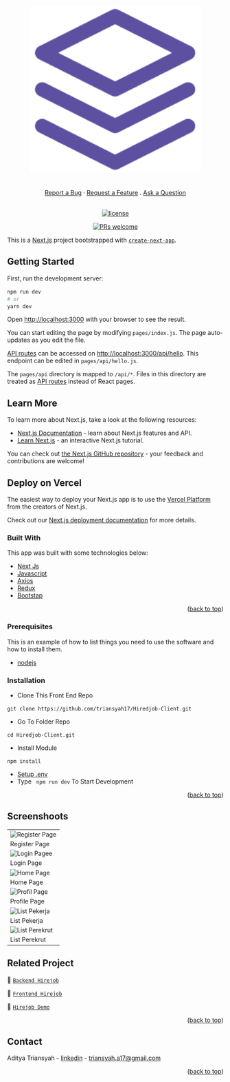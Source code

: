 <div id="top"></div>

<!-- PROJECT LOGO -->
<br />
<div align="center">
 <a href="https://github.com/triansyah17/Hiredjob-Client">
    <img src="./public/image/logo.png" alt="Logo" width="400px">
  </a>
 </div>
 <div align="center">
  <br />
  <br />
  <a href="https://github.com/dec0dOS/amazing-github-template/issues/new?assignees=&labels=bug&template=01_BUG_REPORT.md&title=bug%3A+">Report a Bug</a>
  ·
  <a href="https://github.com/dec0dOS/amazing-github-template/issues/new?assignees=&labels=enhancement&template=02_FEATURE_REQUEST.md&title=feat%3A+">Request a Feature</a>
  .
  <a href="https://github.com/dec0dOS/amazing-github-template/discussions">Ask a Question</a>
</div>

<div align="center">
<br />

[![license](https://img.shields.io/github/license/dec0dOS/amazing-github-template.svg?style=flat-square)](LICENSE)

[![PRs welcome](https://img.shields.io/badge/PRs-welcome-ff69b4.svg?style=flat-square)](https://github.com/triansyah17/)

</div>

<!-- ABOUT THE PROJECT -->

This is a [Next.js](https://nextjs.org/) project bootstrapped with [`create-next-app`](https://github.com/vercel/next.js/tree/canary/packages/create-next-app).

## Getting Started

First, run the development server:

```bash
npm run dev
# or
yarn dev
```

Open [http://localhost:3000](http://localhost:3000) with your browser to see the result.

You can start editing the page by modifying `pages/index.js`. The page auto-updates as you edit the file.

[API routes](https://nextjs.org/docs/api-routes/introduction) can be accessed on [http://localhost:3000/api/hello](http://localhost:3000/api/hello). This endpoint can be edited in `pages/api/hello.js`.

The `pages/api` directory is mapped to `/api/*`. Files in this directory are treated as [API routes](https://nextjs.org/docs/api-routes/introduction) instead of React pages.

## Learn More

To learn more about Next.js, take a look at the following resources:

- [Next.js Documentation](https://nextjs.org/docs) - learn about Next.js features and API.
- [Learn Next.js](https://nextjs.org/learn) - an interactive Next.js tutorial.

You can check out [the Next.js GitHub repository](https://github.com/vercel/next.js/) - your feedback and contributions are welcome!

## Deploy on Vercel

The easiest way to deploy your Next.js app is to use the [Vercel Platform](https://vercel.com/new?utm_medium=default-template&filter=next.js&utm_source=create-next-app&utm_campaign=create-next-app-readme) from the creators of Next.js.

Check out our [Next.js deployment documentation](https://nextjs.org/docs/deployment) for more details.

### Built With

This app was built with some technologies below:

- [Next Js](https://nextjs.org/)
- [Javascript](https://www.javascript.com/)
- [Axios](https://axios-http.com/)
- [Redux](https://redux.js.org/)
- [Bootstap](https://getbootstrap.com)

<p align="right">(<a href="#top">back to top</a>)</p>

### Prerequisites

This is an example of how to list things you need to use the software and how to install them.

- [nodejs](https://nodejs.org/en/download/)

### Installation

- Clone This Front End Repo

```
git clone https://github.com/triansyah17/Hiredjob-Client.git
```

- Go To Folder Repo

```
cd Hiredjob-Client.git
```

- Install Module

```
npm install
```

- <a href="#setup-env">Setup .env</a>
- Type ` npm run dev` To Start Development

<p align="right">(<a href="#top">back to top</a>)</p>

## Screenshoots

<p align="center" display=flex>
<table>

  <tr>
    <td><image src="./screenshoot/Register Page.png" alt="Register Page" width=100%></td>
  </tr>
   <tr>
    <td>Register Page</td>
  </tr>

  <tr>
    <td><image src="./screenshoot/Login Page.png" alt="Login Pagee" width=100%/></td>
  </tr>
   <tr>
    <td>Login Page</td>
  </tr>

  <tr>
    <td><image src="./screenshoot/Landing Page.png" alt="Home Page" width=100% ></td>
  </tr>
  <tr>
    <td>Home Page</td>
  </tr>

  <tr>
    <td><image src="./screenshoot/Profile Page.png" alt="Profil Page" width=100%></td>
  </tr>
  <tr>
      <td>Profile Page</td>
  </tr>

  <tr>
    <td><image src="./screenshoot/List Pekerja.png" alt="List Pekerja" width=100%></td>
  </tr>
  <tr>
      <td>List Pekerja</td>
  </tr>

   <tr>
    <td><image src="./screenshoot/List Perekrut.png" alt="List Perekrut" width=100%></td>
  </tr>
  <tr>
      <td>List Perekrut</td>
  </tr>
</table>
</table>

## Related Project

:rocket: [`Backend Hirejob`](https://github.com/triansyah17/Hired-API)

:rocket: [`Frontend Hirejob`](https://github.com/triansyah17/Hired-Client)

:rocket: [`Hirejob Demo`](https://Hiredjob-client.vercel.app/)

<p align="right">(<a href="#top">back to top</a>)</p>

## Contact

Aditya Triansyah - [linkedin](https://www.linkedin.com/in/triansyah17/) - triansyah.a17@gmail.com

<p align="right">(<a href="#top">back to top</a>)</p>
